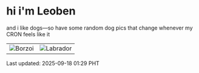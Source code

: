 # hi i'm Leoben

and i like dogs—so have some random dog pics that change whenever my CRON feels like it

|  |  |
|--------|----------|
| ![Borzoi](https://random-dog-vercel.vercel.app/api/random-borzoi?v=1758130140) | ![Labrador](https://random-dog-vercel.vercel.app/api/random-labrador?v=1758130140) |

Last updated: 2025-09-18 01:29 PHT
